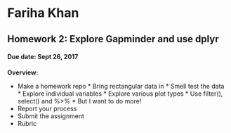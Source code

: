 # Fariha Khan 
## Homework 2: Explore Gapminder and use dplyr
#### Due date: Sept 26, 2017

**Overview:**

 - Make a homework repo
       * Bring rectangular data in
       * Smell test the data
       * Explore individual variables
       * Explore various plot types
       * Use filter(), select() and %>%
       * But I want to do more!
 - Report your process
 - Submit the assignment
 - Rubric